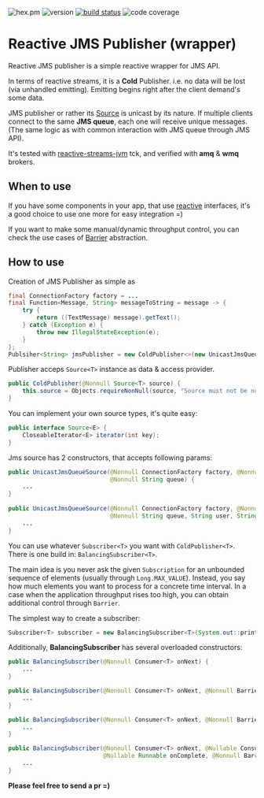 ![hex.pm](https://img.shields.io/hexpm/l/plug.svg)
![version](https://img.shields.io/badge/version-0.8-blue.svg)
[![build status](https://travis-ci.org/egetman/reactive-jms.svg?branch=master)](https://travis-ci.org/egetman/reactive-jms)
![code coverage](https://codecov.io/gh/egetman/reactive-jms/branch/master/graph/badge.svg)
# Reactive JMS Publisher (wrapper)

Reactive JMS publisher is a simple reactive wrapper for JMS API. 

In terms of reactive streams, it is a **Cold** Publisher. i.e. no data will be lost (via unhandled emitting). Emitting
 begins right after the client demand's some data.
 
JMS publisher or rather its [Source](/src/main/java/com/github/egetman/source/UnicastJmsQueueSource.java) is unicast by its nature. If multiple clients connect to the same **JMS queue**, each one will receive unique messages. (The 
 same logic as with common interaction with JMS queue through JMS API).

It's tested with [reactive-streams-jvm](https://github.com/reactive-streams/reactive-streams-jvm) tck,
and verified with **amq** & **wmq** brokers.


## When to use

If you have some components in your app, that use [reactive](https://github.com/reactive-streams/reactive-streams-jvm/tree/master/api/src/main/java/org/reactivestreams)
interfaces, it's a good choice to use one more for easy integration =)  

If you want to make some manual/dynamic throughput control, you can check the use cases of 
[Barrier](/src/main/java/com/github/egetman/barrier/Barrier.java) abstraction.

## How to use

Creation of JMS Publisher as simple as

```java
final ConnectionFactory factory = ...
final Function<Message, String> messageToString = message -> {
    try {
        return ((TextMessage) message).getText();
    } catch (Exception e) {
        throw new IllegalStateException(e);
    }
};
Publsiher<String> jmsPublisher = new ColdPublisher<>(new UnicastJmsQueueSource<>(factory, messageToString, "MY_COOL_QUEUE"));
```

Publisher acceps `Source<T>` instance as data & access provider.
```java
public ColdPublisher(@Nonnull Source<T> source) {
    this.source = Objects.requireNonNull(source, "Source must not be null");
}
```
You can implement your own source types, it's quite easy:
```java
public interface Source<E> {
    CloseableIterator<E> iterator(int key);
}
```
Jms source has 2 constructors, that accepts following params:
```java
public UnicastJmsQueueSource(@Nonnull ConnectionFactory factory, @Nonnull Function<Message, T> function,
                             @Nonnull String queue) {
    ...
}
    
public UnicastJmsQueueSource(@Nonnull ConnectionFactory factory, @Nonnull Function<Message, T> function,
                             @Nonnull String queue, String user, String password, boolean transacted) {
    ...
}
```

You can use whatever `Subscriber<T>` you want with `ColdPublisher<T>`. 
There is one build in: `BalancingSubscriber<T>`.

The main idea is you never ask the given `Subscription` for an unbounded sequence of elements (usually through `Long.MAX_VALUE`). 
Instead, you say how much elements you want to process for a concrete time interval. In a case when the application throughput rises too high, you can obtain additional control through `Barrier`.

 The simplest way to create a subscriber:
```java
Subscriber<T> subscriber = new BalancingSubscriber<T>(System.out::println);
```
Additionally, **BalancingSubscriber** has several overloaded constructors:
```java
public BalancingSubscriber(@Nonnull Consumer<T> onNext) {
    ...
}

public BalancingSubscriber(@Nonnull Consumer<T> onNext, @Nonnull Barrier barrier) {
    ...
}

public BalancingSubscriber(@Nonnull Consumer<T> onNext, @Nonnull Barrier barrier, int batchSize, int pollInterval) {
    ...
}

public BalancingSubscriber(@Nonnull Consumer<T> onNext, @Nullable Consumer<Throwable> onError,
                           @Nullable Runnable onComplete, @Nonnull Barrier barrier, int batchSize, int pollInterval) {
    ...
}
```

**Please feel free to send a pr =)**